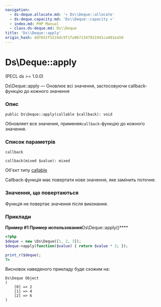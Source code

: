 ```yaml
---
navigation:
  - ds-deque.allocate.md: '« Ds\\Deque::allocate'
  - ds-deque.capacity.md: 'Ds\\Deque::capacity »'
  - index.md: PHP Manual
  - class.ds-deque.md: Ds\\Deque
title: 'Ds\\Deque::apply'
origin_hash: ddf652f5224dc9f1fa9671347921941ca401ea50
---
```

# Ds\\Deque::apply

(PECL ds >= 1.0.0)

Ds\\Deque::apply — Оновлює всі значення, застосовуючи callback-функцію до кожного значення

### Опис

```methodsynopsis
public Ds\Deque::apply(callable $callback): void
```

Обновляет все значения, применяя`callback`\-функцію до кожного значення.

### Список параметрів

`callback`

```methodsynopsis
callback(mixed $value): mixed
```

Об'єкт типу [callable](language.types.callable.md)

Callback-функція має повертати нове значення, яке замінить поточне.

### Значення, що повертаються

Функція не повертає значення після виконання.

### Приклади

**Пример #1 Пример использования**Ds\\Deque::apply()\*\*\*\*

```php
<?php
$deque = new \Ds\Deque([1, 2, 3]);
$deque->apply(function($value) { return $value * 2; });

print_r($deque);
?>
```

Висновок наведеного прикладу буде схожим на:

```
Ds\Deque Object
(
    [0] => 2
    [1] => 4
    [2] => 6
)
```
